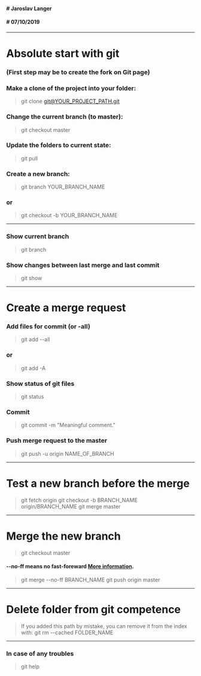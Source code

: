 #### \# Jaroslav Langer
#### \# 07/10/2019

---
# Absolute start with git
### (First step may be to create the fork on Git page)
### Make a clone of the project into your folder:
> git clone git@YOUR_PROJECT_PATH.git
### Change the current branch (to master):
> git checkout master
### Update the folders to current state:
> git pull
### Create a new branch:
> git branch YOUR_BRANCH_NAME
### or
> git checkout -b YOUR_BRANCH_NAME

---
### Show current branch
> git branch
### Show changes between last merge and last commit
> git show

---
# Create a merge request
### Add files for commit (or -all)
> git add --all
### or
> git add -A
### Show status of git files
> git status
### Commit
> git commit -m "Meaningful comment."
### Push merge request to the master
> git push -u origin NAME_OF_BRANCH

---
# Test a new branch before the merge
> git fetch origin
git checkout -b BRANCH_NAME origin/BRANCH_NAME
git merge master

---
# Merge the new branch 
> git checkout master
#### --no-ff means no fast-foreward [More information](https://nvie.com/posts/a-successful-git-branching-model/).
> git merge --no-ff BRANCH_NAME
git push origin master

---
# Delete folder from git competence
>If you added this path by mistake, you can remove it from the index with:
git rm --cached FOLDER_NAME

---
### In case of any troubles
> git help